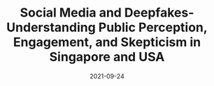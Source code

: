 ---
title: Social Media and Deepfakes-  Understanding Public Perception, Engagement, and Skepticism in Singapore and USA

event: Department of Communications and New Media, National University of Singapore
location: Department of Communications and New Media, National University of Singapore

event_url: "https://tinyurl.com/SaifuddinAhmed"


# Talk start and end times.
#   End time can optionally be hidden by prefixing the line with `#`.
date: "2021-09-24"

# Schedule page publish date (NOT talk date).
publishDate: "2017-01-01T00:00:00Z"

authors: []
tags: []

# Is this a featured talk? (true/false)
featured: false

image:
  focal_point: Left
---